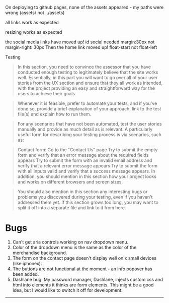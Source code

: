 On deploying to github pages, none of the assets appeared - my paths were wrong (assets/ not ../assets)

all links work as expected

resizing works as expected

the social media links have moved up!  id social needed margin:30px not margin-right: 30px
Then the home link moved up! float-start not float-left

Testing
>In this section, you need to convince the assessor that you have conducted enough testing to legitimately believe that the site works well. Essentially, in this part you will want to go over all of your user stories from the UX section and ensure that they all work as intended, with the project providing an easy and straightforward way for the users to achieve their goals.

> Whenever it is feasible, prefer to automate your tests, and if you've done so, provide a brief explanation of your approach, link to the test file(s) and explain how to run them.

> For any scenarios that have not been automated, test the user stories manually and provide as much detail as is relevant. A particularly useful form for describing your testing process is via scenarios, such as:

>Contact form:
>Go to the "Contact Us" page
>Try to submit the empty form and verify that an error message about the required fields appears
>Try to submit the form with an invalid email address and verify that a relevant error message appears
>Try to submit the form with all inputs valid and verify that a success message appears.
>In addition, you should mention in this section how your project looks and works on different browsers and screen sizes.

>You should also mention in this section any interesting bugs or problems you discovered during your testing, even if you haven't addressed them yet.
>If this section grows too long, you may want to split it off into a separate file and link to it from here.

Bugs
===
1. Can't get aria controls working on nav dropdown menu.
2. Color of the dropdown menu is the same as the color of the merchandise background.
3. The form on the contact page doesn't display well on x small devices (like iphonex).
4. The buttons are not functional at the moment - an info popover has been added.
5. Dashlane bug. My password manager, Dashlane, injects custom css and html into elements it thinks are form elements. This might be a good idea, but I would like to switch it off for development.
---